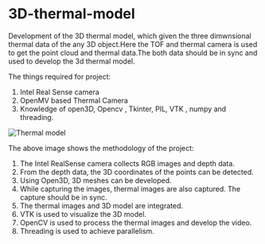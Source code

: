 # 3D-thermal-model
Development of the 3D thermal model, which given the three dimwnsional thermal data of the any 3D object.Here the TOF and thermal camera is used to get the point cloud and thermal data.The both data should be in sync and used to develop the 3d thermal model.



The things required for project:

1) Intel Real Sense camera
2) OpenMV based Thermal Camera
3) Knowledge of open3D, Opencv , Tkinter, PIL, VTK , numpy and threading.


![Thermal model](https://github.com/user-attachments/assets/35b82bc5-3efd-4047-ba5c-a1170cee1825)


The above image shows the methodology of the project:

1) The Intel RealSense camera collects RGB images and depth data.
2) From the depth data, the 3D coordinates of the points can be detected.
3) Using Open3D, 3D meshes can be developed.
4) While capturing the images, thermal images are also captured. The capture should be in sync.
5) The thermal images and 3D model are integrated.
6) VTK is used to visualize the 3D model.
7) OpenCV is used to process the thermal images and develop the video.
8) Threading is used to achieve parallelism.

